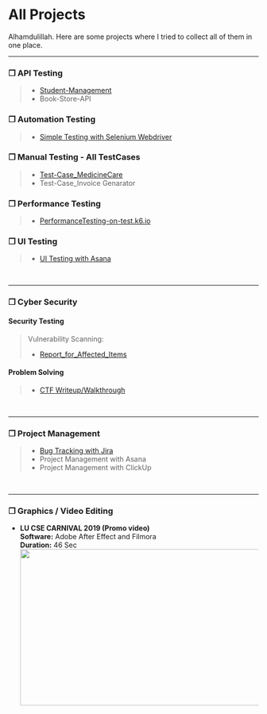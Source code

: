 # All Projects
<p> Alhamdulillah. Here are some projects where I tried to collect all of them in one place. </p>

---
### ❒ API Testing
> - [Student-Management](https://github.com/ehasan101/StudentManagement-API_Testing)
> - Book-Store-API


### ❒ Automation Testing
> - [Simple Testing with Selenium Webdriver](https://github.com/ehasan101/WebAutomation_using_SeleniumWebdriver)


### ❒ Manual Testing - All TestCases
> - [Test-Case_MedicineCare](https://github.com/ehasan101/MedicineCare-Manual_Testing)
> - Test-Case_Invoice Genarator


### ❒ Performance Testing
> - [PerformanceTesting-on-test.k6.io](https://github.com/ehasan101/test.k6_PublicAPI-Performance_Testing)

### ❒ UI Testing
> - [UI Testing with Asana](https://drive.google.com/drive/folders/1xZwgHNA1pMYg3E2hWzJH1MrfJWVoTCcy?usp=drive_link)
<br>

---
### ❒ Cyber Security
#### Security Testing
> Vulnerability Scanning:
> -  [Report_for_Affected_Items](https://drive.google.com/drive/folders/1YjayhPWEvYfMTQXi9QzThtwrXQ-HHafW?usp=drive_link)

#### Problem Solving
> - [CTF Writeup/Walkthrough](https://github.com/ehasan101/writeup)


<br>

---
### ❒ Project Management
> - [Bug Tracking with Jira](https://drive.google.com/drive/folders/1f_BrYQ_inZDJbp439tJ7zsM6hZ9xZ_kJ?usp=drive_link)
> - Project Management with Asana
> - Project Management with ClickUp
<br>

---
### ❒ Graphics / Video Editing
* **LU CSE CARNIVAL 2019 (Promo video)** \
**Software:** Adobe After Effect and Filmora\
**Duration:** 46 Sec \
[<img src="https://img.youtube.com/vi/u75XW6RlSJU/hqdefault.jpg" width="560" height="315"/>](https://www.youtube.com/embed/u75XW6RlSJU)

<!-- if it removed
* https://web.archive.org/web/20231120082345/https://www.youtube.com/embed/u75XW6RlSJU
* 
* https://web.archive.org/web/20231120082517/https://www.youtube.com/watch?v=u75XW6RlSJU
> _`incomplete`_
-->

